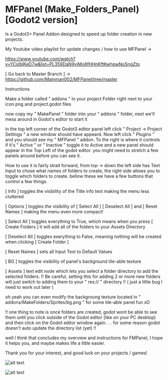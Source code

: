 # MFPanel (Make_Folders_Panel) [Godot2 version]
Is a Godot3+ Panel Addon designed to speed up folder creation in new projects.

My Youtube video playlist for update changes / how to use MFPanel ->

https://www.youtube.com/watch?v=YCsIblKeD7w&list=PL359DaN9yjMo6fHHnKftKwhpwNoSngZtq

[ Go back to Master Branch ] -> https://github.com/Mainman002/MFPanel/tree/master

Instructions

Make a folder called " addons " in your project Folder right next to your icon.png and project.godot files

now copy my " MakePanel " folder into your " addons " folder, next we'll mess around in Godot's editor to start it

in the top left corner of the Godot3 editor panel left click " Project -> Project Settings " a new window should have appeard. Now left click " Plugins " and you should see my " MFPanel " addon. To the right is where it controls if it's " Active " or " Inactive " toggle it to Active and a new panel should appear in the Top Left of the godot editor. you might need to stretch a few panels around before you can see it.

How to use it is fairly strait forward, from top -> down the left side has Text Input to chose what names of folders to create, the right side allows you to toggle which folders to create. bellow these we have a few buttons that control a few things. 

[ Info ] toggles the visibility of the Title info text making the menu less cluttered

[ Options ] toggles the visibility of [ Select All ] [ Deselect All ] and [ Reset Names ] making the menu even more compact!

[ Select All ] toggles everything to True, which means when you press [ Create Folders ] it will add all of the folders to your Assets Directory

[ Deselect All ] toggles exerything to False, meaning nothing will be created when clicking [ Create Folder ]

[ Reset Names ] sets all Input Text to Default Values

[ BG ] toggles the visibility of panel's background tile-able texture

[ Assets ] text edit node which lets you select a folder directory to add the selected folders. !! Be careful, setting this for adding 2 or more new folders will just switch to adding them to your " res:// " directory !! ( just a little bug I need to work out later )
 
oh yeah you can even modify the backgroung texture located in " addons/MakeFolders/Sprites/bg.png " for some tile-able panel fun xD

!! one thing to note is once folders are created, godot wont be able to see them until you click outside of the Godot editor (like on your PC desktop) and then click on the Godot editor window again. . . for some reason godot doesn't auto update the directory list (yet) !!

well I think that concludes my overview and instructions for FMPanel, I hope it helps you, and maybe makes life a little easier.

Thank you for your interest, and good luck on your projects / games!

![alt text](https://github.com/Mainman002/MFPanel/blob/master/Godot2_Images/Preview1.png)

![alt text](https://github.com/Mainman002/MFPanel/blob/master/Godot3_Images/Preview2.png)
